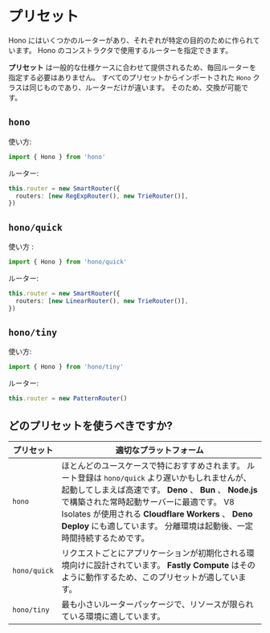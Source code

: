 # プリセット

Hono にはいくつかのルーターがあり、それぞれが特定の目的のために作られています。
Hono のコンストラクタで使用するルーターを指定できます。

**プリセット** は一般的な仕様ケースに合わせて提供されるため、毎回ルーターを指定する必要はありません。
すべてのプリセットからインポートされた `Hono` クラスは同じものであり、ルーターだけが違います。
そのため、交換が可能です。

## `hono`

使い方:

```ts twoslash
import { Hono } from 'hono'
```

ルーター:

```ts
this.router = new SmartRouter({
  routers: [new RegExpRouter(), new TrieRouter()],
})
```

## `hono/quick`

使い方 :

```ts twoslash
import { Hono } from 'hono/quick'
```

ルーター:

```ts
this.router = new SmartRouter({
  routers: [new LinearRouter(), new TrieRouter()],
})
```

## `hono/tiny`

使い方:

```ts twoslash
import { Hono } from 'hono/tiny'
```

ルーター:

```ts
this.router = new PatternRouter()
```

## どのプリセットを使うべきですか?

| プリセット   | 適切なプラットフォーム                                                                                                                                                                                                                                                                                                                       |
| ------------ | -------------------------------------------------------------------------------------------------------------------------------------------------------------------------------------------------------------------------------------------------------------------------------------------------------------------------------------------- |
| `hono`       | ほとんどのユースケースで特におすすめされます。 ルート登録は `hono/quick` より遅いかもしれませんが、起動してしまえば高速です。 **Deno** 、 **Bun** 、 **Node.js** で構築された常時起動サーバーに最適です。 V8 Isolates が使用される **Cloudflare Workers** 、 **Deno Deploy** にも適しています。 分離環境は起動後、一定時間持続するためです。 |
| `hono/quick` | リクエストごとにアプリケーションが初期化される環境向けに設計されています。 **Fastly Compute** はそのように動作するため、このプリセットが適しています。                                                                                                                                                                                       |
| `hono/tiny`  | 最も小さいルーターパッケージで、リソースが限られている環境に適しています。                                                                                                                                                                                                                                                                   |
